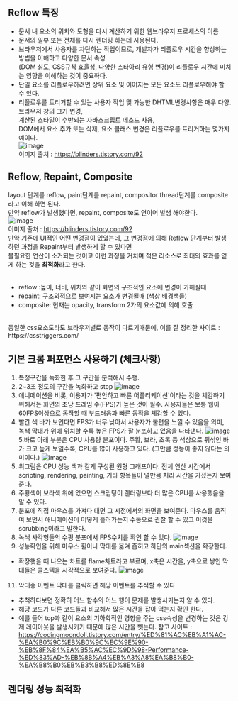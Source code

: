

## Reflow 특징
- 문서 내 요소의 위치와 도형을 다시 계산하기 위한 웹브라우저 프로세스의 이름
- 문서의 일부 또는 전체를 다시 렌더링 하는데 사용된다.
- 브라우저에서 사용자를 차단하는 작업이므로, 개발자가 리플로우 시간을 향상하는 방법을 이해하고 다양한 문서 속성<br>
(DOM 심도, CSS규칙 효율성, 다양한 스타아리 유형 변경)이 리플로우 시간에 미치는 영향을 이해하는 것이 중요하다.<br>
- 단일 요소를 리플로우하려면 상위 요소 및 이어지는 모든 요소도 리플로우해야 할 수 있다.
- 리플로우를 트리거할 수 있는 사용자 작업 및 가능한 DHTML변경사항은 매우 다양. 브라우저 창의 크기 변경, <br>
계산된 스타일이 수반되는 자바스크립트 메소드 사용, <br>
DOM에서 요소 추가 또는 삭제, 요소 클래스 변경은 리플로우를 트리거하는 몇가지 예이다. <br>
![image](https://user-images.githubusercontent.com/12015609/165247845-c7d3a642-ba54-4f76-9107-ffee2c1c430d.png)<br>
이미지 출처 : https://blinders.tistory.com/92

## Reflow, Repaint, Composite
layout 단계를 reflow, paint단계를 repaint, compositor thread단계를 composite라고 이해 하면 된다. <br>
만약 reflow가 발생했다면, repaint, composite도 연이어 발생 해야한다.<br>
![image](https://user-images.githubusercontent.com/12015609/165247882-67f02c89-e076-4eb1-bc06-fcc52162d93e.png)<br>
이미지 출처 : https://blinders.tistory.com/92<br>
만약 기존에 UI적인 어떤 변경점이 있었는데, 그 변경점에 의해 Reflow 단계부터 발생하던 과정을 Repaint부터 발생하게 할 수 있다면 <br>
불필요한 연산이 소거되는 것이고 이런 과정을 거치며 적은 리소스로 최대의 효과를 얻게 하는 것을 <b>최적화</b>라고 한다.<br><br>

- reflow :높이, 너비, 위치와 같이 화면의 구조적인 요소에 변경이 가해질때
- repaint: 구조외적으로 보여지는 요소가 변경될때 (색상 배경색들)
- composite: 현재는 opacity, transform 2가의 요소값에 의해 호출
 <br>
동일한 css요소도라도 브라우저별로 동작이 다르기때문에, 이를 잘 정리한 사이트 : <br>
https://csstriggers.com/

## 기본 크롬 퍼포먼스 사용하기 (체크사항)
1. 특정구간을 녹화한 후 그 구간을 분석해서 수행.
2. 2~3초 정도의 구간을 녹화하고 stop 
![image](https://user-images.githubusercontent.com/12015609/165247343-865a8a15-f64c-472a-a18a-e4d9a214446a.png) 
3. 애니메이션을 비롯, 이용자가 '편안하고 빠른 어플리케이션'이라는 것을 체감하기 위해서는 화면의 초당 프레임 수(FPS)가 높은 것이 필수. 사용자들은 보통 웹이 60FPS이상으로 동작할 때 부드러움과 빠른 동작을 체감할 수 있다. 
4. 빨간 색 바가 보인다면 FPS가 너무 낮아서 사용자가 불편을 느낄 수 있음을 의미, 녹색 막대가 위에 위치할 수록 높은 FPS가 잘 분포하고 있음을 나타낸다.
![image](https://user-images.githubusercontent.com/12015609/165247469-dc3877fc-a9b4-45f9-beff-00ac74ffca44.png)
5.바로 아래 부분은 CPU 사용량 분포이다. 주황, 보라, 초록 등 색상으로 뒤섞인 바가 크고 높게 보일수록, CPU를 많이 사용하고 있다.
(그만큼 성능이 좋지 않다는 의미이다.)
![image](https://user-images.githubusercontent.com/12015609/165250168-d6cdaae0-432c-4cce-9ac4-89191b519ff2.png)
6. 위그림은 CPU 성능 색과 같게 구성된 원형 그래프이다. 전체 연산 시간에서 scripting, rendering, painting, 기타 항목들이 얼만큼 처리 시간을 가졌는지 보여준다.
7. 주황색이 보라색 위에 있으면 스크립팅이 렌더링보다 더 많은 CPU를 사용했음을 알 수 있다.
8. 분포에 직접 마우스를 가져다 대면 그 시점에서의 화면을 보여준다. 마우스를 움직여 보면서 애니메이션이 어떻게 흘러가는지 수동으로 관찰 할 수 있고 이것을 scrubbing이라고 말한다.
9. 녹색 사각형들의 수평 분포에서 FPS수치를 확인 할 수 있다.
![image](https://user-images.githubusercontent.com/12015609/165251175-f1517950-5a26-4161-bfa6-07047569aef3.png)
10. 성능확인을 위해 마우스 휠이나 막대를 옮겨 좁히고 하단의 main섹션을 확장한다.
- 확장햇을 때 나오는 차트를 flame차트라고 부르며, x축은 시간을, y축으로 쌓인 막대들은 콜스텍을 시각적으로 보여준다.
![image](https://user-images.githubusercontent.com/12015609/165252431-d4d6101a-6b25-4dab-9279-0e0b1d75a9bc.png)
11. 막대중 이벤트 막대를 클릭하면 해당 이벤트를 추적할 수 있다. 
- 추척하다보면 정확히 어느 함수의 어느 행이 문제를 발생시키는지 알 수 있다.
- 해당 코드가 다른 코드들과 비교해서 많은 시간을 잡아 먹는지 확인 한다.
- 예를 들어 top과 같이 요소의 기하학적인 영향을 주는 css속성을 변경하는 것은 강제 레이아웃을 발생시키기 때문에 많은 시간을 뺏는다.
참고 사이트 : https://codingmoondoll.tistory.com/entry/%ED%81%AC%EB%A1%AC-%EA%B0%9C%EB%B0%9C%EC%9E%90-%EB%8F%84%EA%B5%AC%EC%9D%98-Performance-%ED%83%AD-%EB%8B%A4%EB%A3%A8%EA%B8%B0-%EA%B8%B0%EB%B3%B8%ED%8E%B8
## 렌더링 성능 최적화






